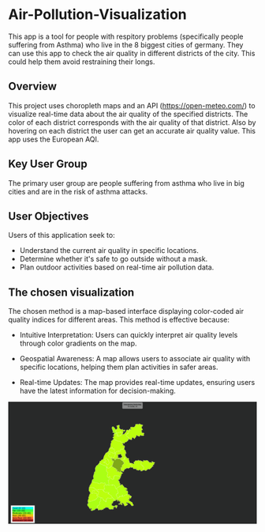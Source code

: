 # Air-Pollution-Visualization
This app is a tool for people with respitory problems (specifically people suffering from Asthma) who live in the 8 biggest cities of germany. They can use this app to check the air quality in different districts of the city. This could help them avoid restraining their longs.

## Overview
This project uses choropleth maps and an API (https://open-meteo.com/) to visualize real-time data about the air quality of the specified districts. The color of each district corresponds with the air quality of that district. Also by hovering on each district the user can get an accurate air quality value. This app uses the European AQI.


## Key User Group
The primary user group are people suffering from asthma who live in big cities and are in the risk of asthma attacks.


## User Objectives
Users of this application seek to:

* Understand the current air quality in specific locations.
* Determine whether it's safe to go outside without a mask.
* Plan outdoor activities based on real-time air pollution data.

## The chosen visualization
The chosen method is a map-based interface displaying color-coded air quality indices for different areas. This method is effective because:

* Intuitive Interpretation: Users can quickly interpret air quality levels through color gradients on the map.

* Geospatial Awareness: A map allows users to associate air quality with specific locations, helping them plan activities in safer areas.

* Real-time Updates: The map provides real-time updates, ensuring users have the latest information for decision-making.

<img src='Screenshot 2024-01-09 182557.png'>



